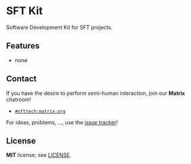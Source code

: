 SFT Kit
=======

Software Development Kit for SFT projects.


Features
--------
- none



Contact
-------

If you have the desire to perform semi-human interaction,
join our **Matrix** chatroom!

* [`#sfttech:matrix.org`](https://riot.im/app/#/room/#sfttech:matrix.org)

For ideas, problems, ..., use the [issue tracker](https://github.com/SFTtech/sftkit/issues)!


License
-------

**MIT** license; see [LICENSE](LICENSE).
